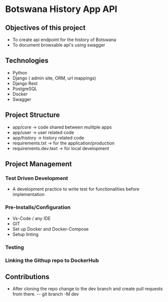 # Botswana History App API

## Objectives of this project
- To create api endpoint for the history of Botswana
- To document browsable api's using swagger

## Technologies
- Python
- Django ( admin site, ORM, url mappings)
- Django Rest
- PostgreSQL
- Docker
- Swagger

## Project Structure
- app/core -> code shared between mulitple apps
- app/user -> user related code
- app/history -> history related code
- requirements.txt -> for the application/production
- requirements.dev.text -> for local development

## Project Management
### Test Driven Development
- A development practice to write test for functionalities before implementation

### Pre-Installs/Configuration
- Vs-Code / any IDE
- GIT
- Set up Docker and Docker-Compose
- Setup linting

### Testing

### Linking the Githup repo to DockerHub

## Contributions
- After cloning the repo change to the dev branch and create pull requests from there.
-- git branch -M dev






